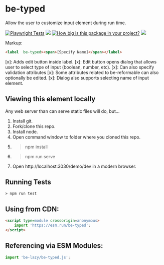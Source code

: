 # be-typed

Allow the user to customize input element during run time.

[![Playwright Tests](https://github.com/bahrus/be-typed/actions/workflows/CI.yml/badge.svg?branch=baseline)](https://github.com/bahrus/be-typed/actions/workflows/CI.yml)
<a href="https://nodei.co/npm/be-typed/"><img src="https://nodei.co/npm/be-typed.png"></a>
[![How big is this package in your project?](https://img.shields.io/bundlephobia/minzip/be-typed?style=for-the-badge)](https://bundlephobia.com/result?p=be-typed)
<img src="http://img.badgesize.io/https://cdn.jsdelivr.net/npm/be-typed?compression=gzip">

Markup:

```html
<label  be-typed><span>[Specify Name]</span></label>
```

[x]: Adds edit button inside label.
[x]: Edit button opens dialog that allows user to select type of input (boolean, number, etc).
[x]: Can also specify validation attributes
[x]: Some attributes related to be-reformable can also optionally be edited.
[x]: Dialog also supports selecting name of input element.

## Viewing this element locally

Any web server than can serve static files will do, but...

1.  Install git.
2.  Fork/clone this repo.
3.  Install node.
4.  Open command window to folder where you cloned this repo.
5.  > npm install
6.  > npm run serve
7.  Open http://localhost:3030/demo/dev in a modern browser.

## Running Tests

```
> npm run test
```

## Using from CDN:

```html
<script type=module crossorigin=anonymous>
    import 'https://esm.run/be-typed';
</script>
```

## Referencing via ESM Modules:

```JavaScript
import 'be-lazy/be-typed.js';
```